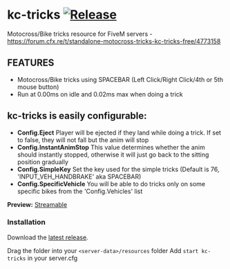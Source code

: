 # kc-tricks [![Release](https://img.shields.io/badge/Release-V%201.3-blue)](https://github.com/clementinise/kc-tricks/releases/latest)

Motocross/Bike tricks resource for FiveM servers - https://forum.cfx.re/t/standalone-motocross-tricks-kc-tricks-free/4773158

## FEATURES
* Motocross/Bike tricks using SPACEBAR (Left Click/Right Click/4th or 5th mouse button)
* Run at 0.00ms on idle and 0.02ms max when doing a trick
## kc-tricks is easily configurable: 
* **Config.Eject**
Player will be ejected if they land while doing a trick. If set to false, they will not fall but the anim will stop
* **Config.InstantAnimStop**
This value determines whether the anim should instantly stopped, otherwise it will just go back to the sitting position gradually
* **Config.SimpleKey**
Set the key used for the simple tricks (Default is 76, 'INPUT_VEH_HANDBRAKE' aka SPACEBAR)
* **Config.SpecificVehicle**
You will be able to do tricks only on some specific bikes from the 'Config.Vehicles' list

**Preview:** [Streamable](https://streamable.com/tr4ozn)

### Installation
Download the [latest release](https://github.com/clementinise/kc-tricks/releases/latest).

Drag the folder into your `<server-data>/resources` folder
Add ``start kc-tricks`` in your server.cfg
